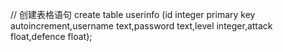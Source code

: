 // 创建表格语句
create table userinfo (id integer primary key autoincrement,username text,password text,level integer,attack float,defence float);